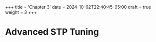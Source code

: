 +++
title = 'Chapter 3'
date = 2024-10-02T22:40:45-05:00
draft = true
weight = 3
+++
# **Advanced STP Tuning**